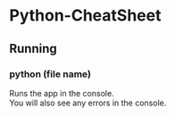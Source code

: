 # Python-CheatSheet

## Running

### python (file name)

Runs the app in the console.<br>
You will also see any errors in the console.
